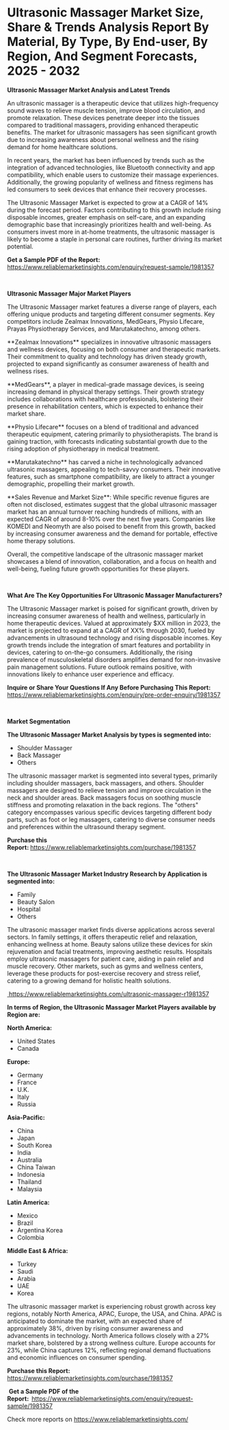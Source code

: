 <p><h1>Ultrasonic Massager Market Size, Share & Trends Analysis Report By Material, By Type, By End-user, By Region, And Segment Forecasts, 2025 - 2032</h1></p><p><strong>Ultrasonic Massager Market Analysis and Latest Trends</strong></p>
<p><p>An ultrasonic massager is a therapeutic device that utilizes high-frequency sound waves to relieve muscle tension, improve blood circulation, and promote relaxation. These devices penetrate deeper into the tissues compared to traditional massagers, providing enhanced therapeutic benefits. The market for ultrasonic massagers has seen significant growth due to increasing awareness about personal wellness and the rising demand for home healthcare solutions. </p><p>In recent years, the market has been influenced by trends such as the integration of advanced technologies, like Bluetooth connectivity and app compatibility, which enable users to customize their massage experiences. Additionally, the growing popularity of wellness and fitness regimens has led consumers to seek devices that enhance their recovery processes. </p><p>The Ultrasonic Massager Market is expected to grow at a CAGR of 14% during the forecast period. Factors contributing to this growth include rising disposable incomes, greater emphasis on self-care, and an expanding demographic base that increasingly prioritizes health and well-being. As consumers invest more in at-home treatments, the ultrasonic massager is likely to become a staple in personal care routines, further driving its market potential.</p></p>
<p><strong>Get a Sample PDF of the Report:&nbsp;</strong> <a href="https://www.reliablemarketinsights.com/enquiry/request-sample/1981357?utm_campaign=2953&utm_medium=2&utm_source=Github&utm_content=ia&utm_term=10042025&utm_id=ultrasonic-massager">https://www.reliablemarketinsights.com/enquiry/request-sample/1981357</a></p>
<p>&nbsp;</p>
<p><strong>Ultrasonic Massager Major Market Players</strong></p>
<p><p>The Ultrasonic Massager market features a diverse range of players, each offering unique products and targeting different consumer segments. Key competitors include Zealmax Innovations, MedGears, Physio Lifecare, Prayas Physiotherapy Services, and Marutakatechno, among others.</p><p>**Zealmax Innovations** specializes in innovative ultrasonic massagers and wellness devices, focusing on both consumer and therapeutic markets. Their commitment to quality and technology has driven steady growth, projected to expand significantly as consumer awareness of health and wellness rises.</p><p>**MedGears**, a player in medical-grade massage devices, is seeing increasing demand in physical therapy settings. Their growth strategy includes collaborations with healthcare professionals, bolstering their presence in rehabilitation centers, which is expected to enhance their market share.</p><p>**Physio Lifecare** focuses on a blend of traditional and advanced therapeutic equipment, catering primarily to physiotherapists. The brand is gaining traction, with forecasts indicating substantial growth due to the rising adoption of physiotherapy in medical treatment.</p><p>**Marutakatechno** has carved a niche in technologically advanced ultrasonic massagers, appealing to tech-savvy consumers. Their innovative features, such as smartphone compatibility, are likely to attract a younger demographic, propelling their market growth.</p><p>**Sales Revenue and Market Size**: While specific revenue figures are often not disclosed, estimates suggest that the global ultrasonic massager market has an annual turnover reaching hundreds of millions, with an expected CAGR of around 8-10% over the next five years. Companies like KOMEDI and Neomyth are also poised to benefit from this growth, backed by increasing consumer awareness and the demand for portable, effective home therapy solutions.</p><p>Overall, the competitive landscape of the ultrasonic massager market showcases a blend of innovation, collaboration, and a focus on health and well-being, fueling future growth opportunities for these players.</p></p>
<p>&nbsp;</p>
<p><strong>What Are The Key Opportunities For Ultrasonic Massager Manufacturers?</strong></p>
<p><p>The Ultrasonic Massager market is poised for significant growth, driven by increasing consumer awareness of health and wellness, particularly in home therapeutic devices. Valued at approximately $XX million in 2023, the market is projected to expand at a CAGR of XX% through 2030, fueled by advancements in ultrasound technology and rising disposable incomes. Key growth trends include the integration of smart features and portability in devices, catering to on-the-go consumers. Additionally, the rising prevalence of musculoskeletal disorders amplifies demand for non-invasive pain management solutions. Future outlook remains positive, with innovations likely to enhance user experience and efficacy.</p></p>
<p><strong>Inquire or Share Your Questions If Any Before Purchasing This Report:</strong> <a href="https://www.reliablemarketinsights.com/enquiry/pre-order-enquiry/1981357?utm_campaign=2953&utm_medium=2&utm_source=Github&utm_content=ia&utm_term=10042025&utm_id=ultrasonic-massager">https://www.reliablemarketinsights.com/enquiry/pre-order-enquiry/1981357</a></p>
<p>&nbsp;</p>
<p><strong>Market Segmentation</strong></p>
<p><strong>The Ultrasonic Massager Market Analysis by types is segmented into:</strong></p>
<p><ul><li>Shoulder Massager</li><li>Back Massager</li><li>Others</li></ul></p>
<p><p>The ultrasonic massager market is segmented into several types, primarily including shoulder massagers, back massagers, and others. Shoulder massagers are designed to relieve tension and improve circulation in the neck and shoulder areas. Back massagers focus on soothing muscle stiffness and promoting relaxation in the back regions. The "others" category encompasses various specific devices targeting different body parts, such as foot or leg massagers, catering to diverse consumer needs and preferences within the ultrasound therapy segment.</p></p>
<p><strong>Purchase this Report:&nbsp;</strong><a href="https://www.reliablemarketinsights.com/purchase/1981357?utm_campaign=2953&utm_medium=2&utm_source=Github&utm_content=ia&utm_term=10042025&utm_id=ultrasonic-massager">https://www.reliablemarketinsights.com/purchase/1981357</a></p>
<p>&nbsp;</p>
<p><strong>The Ultrasonic Massager Market Industry Research by Application is segmented into:</strong></p>
<p><ul><li>Family</li><li>Beauty Salon</li><li>Hospital</li><li>Others</li></ul></p>
<p><p>The ultrasonic massager market finds diverse applications across several sectors. In family settings, it offers therapeutic relief and relaxation, enhancing wellness at home. Beauty salons utilize these devices for skin rejuvenation and facial treatments, improving aesthetic results. Hospitals employ ultrasonic massagers for patient care, aiding in pain relief and muscle recovery. Other markets, such as gyms and wellness centers, leverage these products for post-exercise recovery and stress relief, catering to a growing demand for holistic health solutions.</p></p>
<p><a href="https://www.reliablemarketinsights.com/ultrasonic-massager-r1981357?utm_campaign=2953&utm_medium=2&utm_source=Github&utm_content=ia&utm_term=10042025&utm_id=ultrasonic-massager">&nbsp;https://www.reliablemarketinsights.com/ultrasonic-massager-r1981357</a></p>
<p><strong>In terms of Region, the Ultrasonic Massager Market Players available by Region are:</strong></p>
<p>
    <p> <strong> North America: </strong>
        <ul>
            <li>United States</li>
            <li>Canada</li>
        </ul>
        </p> 
    <p> <strong> Europe: </strong>
        <ul>
            <li>Germany</li>
            <li>France</li>
            <li>U.K.</li>
            <li>Italy</li>
            <li>Russia</li>
        </ul>
        </p> 
    <p> <strong> Asia-Pacific: </strong>
        <ul>
            <li>China</li>
            <li>Japan</li>
            <li>South Korea</li>
            <li>India</li>
            <li>Australia</li>
            <li>China Taiwan</li>
            <li>Indonesia</li>
            <li>Thailand</li>
            <li>Malaysia</li>
        </ul>
        </p> 
    <p> <strong> Latin America: </strong>
        <ul>
            <li>Mexico</li>
            <li>Brazil</li>
            <li>Argentina Korea</li>
            <li>Colombia</li>
        </ul>
        </p> 
    <p> <strong> Middle East & Africa: </strong>
        <ul>
            <li>Turkey</li>
            <li>Saudi</li>
            <li>Arabia</li>
            <li>UAE</li>
            <li>Korea</li>
        </ul>
    </p>
    </p>
<p><p>The ultrasonic massager market is experiencing robust growth across key regions, notably North America, APAC, Europe, the USA, and China. APAC is anticipated to dominate the market, with an expected share of approximately 38%, driven by rising consumer awareness and advancements in technology. North America follows closely with a 27% market share, bolstered by a strong wellness culture. Europe accounts for 23%, while China captures 12%, reflecting regional demand fluctuations and economic influences on consumer spending.</p></p>
<p><strong>Purchase this Report: </strong><a href="https://www.reliablemarketinsights.com/purchase/1981357?utm_campaign=2953&utm_medium=2&utm_source=Github&utm_content=ia&utm_term=10042025&utm_id=ultrasonic-massager">https://www.reliablemarketinsights.com/purchase/1981357</a></p>
<p>&nbsp;<strong>Get a Sample PDF of the Report:&nbsp;&nbsp;</strong><a href="https://www.reliablemarketinsights.com/enquiry/request-sample/1981357?utm_campaign=2953&utm_medium=2&utm_source=Github&utm_content=ia&utm_term=10042025&utm_id=ultrasonic-massager">https://www.reliablemarketinsights.com/enquiry/request-sample/1981357</a></p>
<p><strong></strong></p>
<p>Check more reports on <a href="https://www.reliablemarketinsights.com/?utm_campaign=2953&utm_medium=2&utm_source=Github&utm_content=ia&utm_term=10042025&utm_id=ultrasonic-massager">https://www.reliablemarketinsights.com/</a></p>